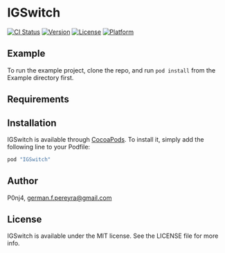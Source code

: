 # IGSwitch

[![CI Status](http://img.shields.io/travis/P0nj4/IGSwitch.svg?style=flat)](https://travis-ci.org/P0nj4/IGSwitch)
[![Version](https://img.shields.io/cocoapods/v/IGSwitch.svg?style=flat)](http://cocoapods.org/pods/IGSwitch)
[![License](https://img.shields.io/cocoapods/l/IGSwitch.svg?style=flat)](http://cocoapods.org/pods/IGSwitch)
[![Platform](https://img.shields.io/cocoapods/p/IGSwitch.svg?style=flat)](http://cocoapods.org/pods/IGSwitch)

## Example

To run the example project, clone the repo, and run `pod install` from the Example directory first.

## Requirements

## Installation

IGSwitch is available through [CocoaPods](http://cocoapods.org). To install
it, simply add the following line to your Podfile:

```ruby
pod "IGSwitch"
```

## Author

P0nj4, german.f.pereyra@gmail.com

## License

IGSwitch is available under the MIT license. See the LICENSE file for more info.
